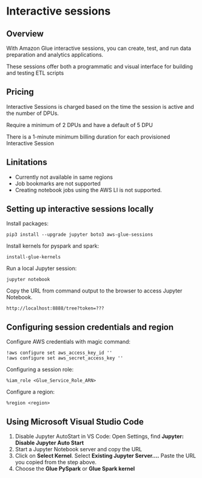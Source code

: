 # Interactive sessions

## Overview

With Amazon Glue interactive sessions, you can create, test, and run data preparation and analytics applications.

These sessions offer both a programmatic and visual interface for building and testing ETL scripts


## Pricing

Interactive Sessions is charged based on the time the session is active and the number of DPUs.

Require a minimum of 2 DPUs and have a default of 5 DPU

There is a 1-minute minimum billing duration for each provisioned Interactive Session


## Linitations

- Currently not available in same regions
- Job bookmarks are not supported
- Creating notebook jobs using the AWS LI is not supported.


## Setting up interactive sessions locally

Install packages:
```shell
pip3 install --upgrade jupyter boto3 aws-glue-sessions         
```

Install kernels for pyspark and spark:
```shell
install-glue-kernels  	          
```

Run a local Jupyter session:
```shell
jupyter notebook
```

Copy the URL from command output to the browser to access Jupyter Notebook.
```
http://localhost:8888/tree?token=???
```

## Configuring session credentials and region

Configure AWS credentials with magic command:
```shell
!aws configure set aws_access_key_id ''
!aws configure set aws_secret_access_key ''
```

Configuring a session role:
```shell
%iam_role <Glue_Service_Role_ARN>
```

Configure a region:
```shell
%region <region>
```


## Using Microsoft Visual Studio Code

1. Disable Jupyter AutoStart in VS Code: Open Settings, find **Jupyter: Disable Jupyter Auto Start**
2. Start a Jupyter Notebook server and copy the URL
3. Click on **Select Kernel**. Select **Existing Jupyter Server....** Paste the URL you copied from the step above.
4. Choose the **Glue PySpark** or **Glue Spark kernel**
